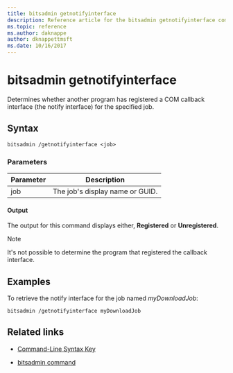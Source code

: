 ```yaml
---
title: bitsadmin getnotifyinterface
description: Reference article for the bitsadmin getnotifyinterface command, which determines if another program has registered a COM callback interface for the specified job.
ms.topic: reference
ms.author: daknappe
author: dknappettmsft
ms.date: 10/16/2017
---
```


# bitsadmin getnotifyinterface

Determines whether another program has registered a COM callback interface (the notify interface) for the specified job.

## Syntax

```
bitsadmin /getnotifyinterface <job>
```

### Parameters

| Parameter | Description |
| -------------- | -------------- |
| job | The job's display name or GUID. |

#### Output

The output for this command displays either, **Registered** or **Unregistered**.

> [!NOTE]
> It's not possible to determine the program that registered the callback interface.

## Examples

To retrieve the notify interface for the job named *myDownloadJob*:

```
bitsadmin /getnotifyinterface myDownloadJob
```

## Related links

- [Command-Line Syntax Key](command-line-syntax-key.md)

- [bitsadmin command](bitsadmin.md)
